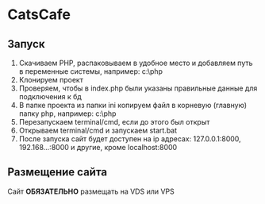 # CatsCafe
## Запуск
1. Скачиваем PHP, распаковываем в удобное место и добавляем путь в переменные системы, например: c:\php
2. Клонируем проект
3. Проверяем, чтобы в index.php были указаны правильные данные для подключения к бд
4. В папке проекта из папки ini копируем файл в корневую (главную) папку php, например: c:\php
5. Перезапускаем terminal/cmd, если до этого был открыт
6. Открываем terminal/cmd и запускаем start.bat
7. После запуска сайт будет доступен на ip адресах: 127.0.0.1:8000, 192.168...:8000 и другие, кроме localhost:8000
## Размещение сайта
Сайт <b>ОБЯЗАТЕЛЬНО</b> размещать на VDS или VPS
